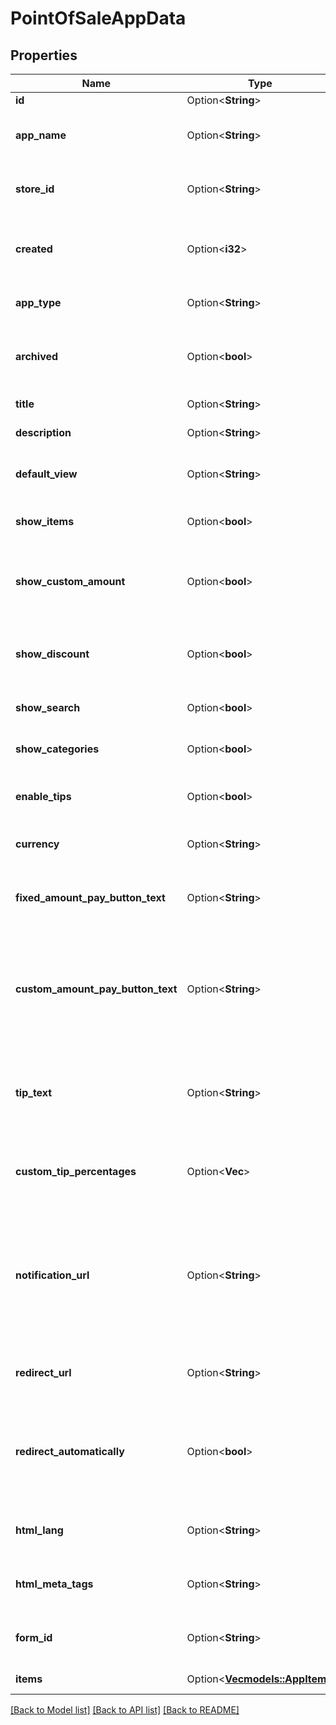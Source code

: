 # PointOfSaleAppData

## Properties

Name | Type | Description | Notes
------------ | ------------- | ------------- | -------------
**id** | Option<**String**> | Id of the app | [optional]
**app_name** | Option<**String**> | Name given to the app when it was created | [optional]
**store_id** | Option<**String**> | Id of the store to which the app belongs | [optional]
**created** | Option<**i32**> | UNIX timestamp for when the app was created | [optional]
**app_type** | Option<**String**> | Type of the app which was created | [optional]
**archived** | Option<**bool**> | If true, the app does not appear in the apps list by default. | [optional][default to false]
**title** | Option<**String**> | Display title of the app | [optional]
**description** | Option<**String**> | App description | [optional]
**default_view** | Option<**String**> | App view type (e.g., static, cart, etc...) | [optional]
**show_items** | Option<**bool**> | Display item selection for keypad | [optional][default to false]
**show_custom_amount** | Option<**bool**> | Whether the option to enter a custom amount is shown | [optional]
**show_discount** | Option<**bool**> | Whether the option to enter a discount is shown | [optional][default to false]
**show_search** | Option<**bool**> | Display the search bar | [optional][default to true]
**show_categories** | Option<**bool**> | Display the list of categories | [optional][default to true]
**enable_tips** | Option<**bool**> | Whether the option to enter a tip is shown | [optional][default to false]
**currency** | Option<**String**> | Currency used for the app | [optional]
**fixed_amount_pay_button_text** | Option<**String**> | Payment button text template for items with a set price | [optional]
**custom_amount_pay_button_text** | Option<**String**> | Payment button text which appears for items which allow user to input a custom amount | [optional]
**tip_text** | Option<**String**> | Prompt which appears next to the tip amount field if tipping is enabled | [optional]
**custom_tip_percentages** | Option<**Vec<f64>**> | Array of predefined tip percentage amounts | [optional][default to [15, 18, 20]]
**notification_url** | Option<**String**> | Callback notification url to POST to once when invoice is paid for and once when there are enough blockchain confirmations | [optional]
**redirect_url** | Option<**String**> | URL user is redirected to once invoice is paid | [optional]
**redirect_automatically** | Option<**bool**> | Whether user is redirected to specified redirect URL automatically after the invoice is paid | [optional]
**html_lang** | Option<**String**> | Used for SEO, the [HTML Lang](https://developer.mozilla.org/en-US/docs/Web/HTML/Global_attributes/lang) of the page | [optional]
**html_meta_tags** | Option<**String**> | Used for SEO, the [Meta tags](https://developer.mozilla.org/en-US/docs/Web/HTML/Element/meta) of the page | [optional]
**form_id** | Option<**String**> | Form ID to request customer data | [optional]
**items** | Option<[**Vec<models::AppItem>**](AppItem.md)> | JSON object of app items | [optional]

[[Back to Model list]](../README.md#documentation-for-models) [[Back to API list]](../README.md#documentation-for-api-endpoints) [[Back to README]](../README.md)


